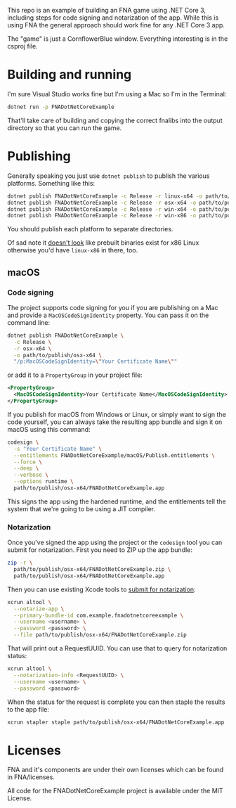 This repo is an example of building an FNA game using .NET Core 3, including
steps for code signing and notarization of the app. While this is using FNA the
general approach should work fine for any .NET Core 3 app.

The "game" is just a CornflowerBlue window. Everything interesting is in the
csproj file.

# Building and running

I'm sure Visual Studio works fine but I'm using a Mac so I'm in the Terminal:

```sh
dotnet run -p FNADotNetCoreExample
```

That'll take care of building and copying the correct fnalibs into the output
directory so that you can run the game.

# Publishing

Generally speaking you just use `dotnet publish` to publish the various
platforms. Something like this:

```sh
dotnet publish FNADotNetCoreExample -c Release -r linux-x64 -o path/to/publish/linux-x64
dotnet publish FNADotNetCoreExample -c Release -r osx-x64 -o path/to/publish/osx-x64
dotnet publish FNADotNetCoreExample -c Release -r win-x64 -o path/to/publish/win-x64
dotnet publish FNADotNetCoreExample -c Release -r win-x86 -o path/to/publish/win-x86
```

You should publish each platform to separate directories.

Of sad note it [doesn't look](https://github.com/dotnet/coreclr/issues/9265)
like prebuilt binaries exist for x86 Linux otherwise you'd have `linux-x86` in
there, too.

## macOS

### Code signing

The project supports code signing for you if you are publishing on a Mac and
provide a `MacOSCodeSignIdentity` property. You can pass it on the command line:

```sh
dotnet publish FNADotNetCoreExample \
  -c Release \
  -r osx-x64 \
  -o path/to/publish/osx-x64 \
  "/p:MacOSCodeSignIdentity=\"Your Certificate Name\""
```

or add it to a `PropertyGroup` in your project file:

```xml
<PropertyGroup>
  <MacOSCodeSignIdentity>Your Certificate Name</MacOSCodeSignIdentity>
</PropertyGroup>
```

If you publish for macOS from Windows or Linux, or simply want to sign the code
yourself, you can always take the resulting app bundle and sign it on macOS
using this command:

```sh
codesign \
  -s "Your Certificate Name" \
  --entitlements FNADotNetCoreExample/macOS/Publish.entitlements \
  --force \
  --deep \
  --verbose \
  --options runtime \
  path/to/publish/osx-x64/FNADotNetCoreExample.app
```

This signs the app using the hardened runtime, and the entitlements tell the
system that we're going to be using a JIT compiler.

### Notarization

Once you've signed the app using the project or the `codesign` tool you can
submit for notarization. First you need to ZIP up the app bundle:

```sh
zip -r \
  path/to/publish/osx-x64/FNADotNetCoreExample.zip \
  path/to/publish/osx-x64/FNADotNetCoreExample.app
```

Then you can use existing Xcode tools to [submit for notarization](https://developer.apple.com/documentation/xcode/notarizing_your_app_before_distribution/customizing_the_notarization_workflow?language=objc#3087734):

```sh
xcrun altool \
  --notarize-app \
  --primary-bundle-id com.example.fnadotnetcoreexample \
  --username <username> \
  --password <password> \
  --file path/to/publish/osx-x64/FNADotNetCoreExample.zip
```

That will print out a RequestUUID. You can use that to query for notarization
status:

```sh
xcrun altool \
  --notarization-info <RequestUUID> \
  --username <username> \
  --password <password>
```

When the status for the request is complete you can then staple the results to
the app file:

```sh
xcrun stapler staple path/to/publish/osx-x64/FNADotNetCoreExample.app
```

# Licenses

FNA and it's components are under their own licenses which can be found in
FNA/licenses.

All code for the FNADotNetCoreExample project is available under the MIT
License.
